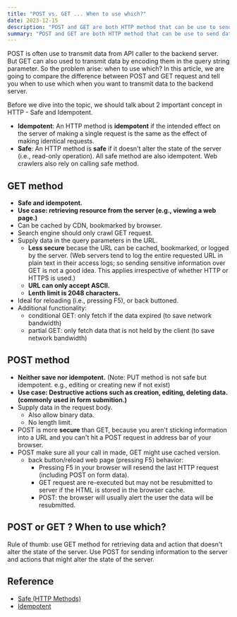 ```yaml
---
title: "POST vs. GET ... When to use which?"
date: 2023-12-15
description: "POST and GET are both HTTP method that can be use to send data, but when to use which?"
summary: "POST and GET are both HTTP method that can be use to send data, but when to use which?"
---
```


<!-- Problem statement -->
POST is often use to transmit data from API caller to the 
backend server. But GET can also used to transmit data by encoding
them in the query string parameter. So the problem arise: when to use which?
In this article, we are going to compare the difference between
POST and GET request and tell you when to use which when you 
want to transmit data to the backend server.

Before we dive into the topic, we should talk about 2 important concept
in HTTP - Safe and Idempotent.
- **Idempotent**: An HTTP method is **idempotent** if the intended effect on the 
server of making a single request is the same as the effect of making identical requests.
- **Safe**: An HTTP method is **safe** if it doesn't alter the state of the server (i.e., read-only operation). All safe method are also idempotent. Web crawlers also rely on calling safe method.

## GET method
- **Safe and idempotent.**
- **Use case: retrieving resource from the server (e.g., viewing a web page.)**
- Can be cached by CDN, bookmarked by browser.
- Search engine should only crawl GET request.
- Supply data in the query parameters in the URL.
  - **Less secure** becase the URL can be cached, bookmarked, or logged by the server. (Web servers tend to log the entire requested URL in plain text in their access logs; so sending sensitive information over GET is not a good idea. This applies irrespective of whether HTTP or HTTPS is used.)
  - **URL can only accept ASCII.**
  - **Lenth limit is 2048 characters.**
- Ideal for reloading (i.e., pressing F5), or back buttoned.
- Additional functionality:
  - conditional GET: only fetch if the data expired (to save network bandwidth)
  - partial GET: only fetch data that is not held by the client (to save network bandwidth)

## POST method
- **Neither save nor idempotent.** (Note: PUT method is not safe but idempotent. e.g., editing or creating new if not exist)
- **Use case: Destructive actions such as creation, editing, deleting data. (commonly used in form submition.)**
- Supply data in the request body.
  - Also allow binary data.
  - No length limit.
- POST is more **secure** than GET, because you aren't sticking information into a URL and you can't hit a POST request in address bar of your browser.
- POST make sure all your call in made, GET might use cached version.
  - back button/reload web page (pressing F5) behavior: 
    - Pressing F5 in your browser will resend the last HTTP request (including POST on form data).
    - GET request are re-executed but may not be resubmitted to server if the HTML is stored in the browser cache.
    - POST: the browser will usually alert the user the data will be resubmitted.

## POST or GET ? When to use which?
Rule of thumb: use GET method for retrieving data and action that doesn't
alter the state of the server. Use POST for sending information to the server and actions that might alter the state of the server.

## Reference
- [Safe (HTTP Methods)](https://developer.mozilla.org/en-US/docs/Glossary/Safe/HTTP)
- [Idempotent](https://developer.mozilla.org/en-US/docs/Glossary/Idempotent)


<!-- Info collected from the internet -->





